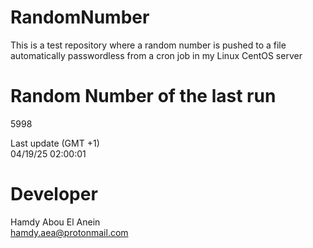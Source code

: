 # RandomNumber    
This is a test repository where a random number is pushed to a file automatically passwordless from a cron job in my Linux CentOS server    
# Random Number of the last run   
5998
      
Last update (GMT +1)    
04/19/25 02:00:01
# Developer    
Hamdy Abou El Anein   
hamdy.aea@protonmail.com
